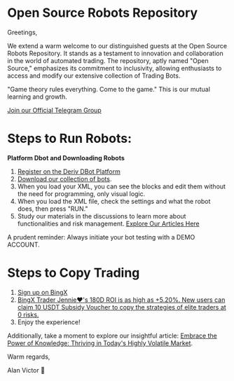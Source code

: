 # Open Source Robots Repository

Greetings,

We extend a warm welcome to our distinguished guests at the Open Source Robots Repository. It stands as a testament to innovation and collaboration in the world of automated trading. The repository, aptly named "Open Source," emphasizes its commitment to inclusivity, allowing enthusiasts to access and modify our extensive collection of Trading Bots. 

"Game theory rules everything. Come to the game." This is our mutual learning and growth.

[Join our Official Telegram Group](https://t.me/superbinarybots)

# Steps to Run Robots:

**Platform Dbot and Downloading Robots**
1. [Register on the Deriv DBot Platform](https://track.deriv.com/_h1BT0Uryldi34Ib7uprVbWNd7ZgqdRLk/1/)
2. [Download our collection of bots](https://github.com/alanvito1/Binary-Robots/archive/refs/heads/master.zip).
3. When you load your XML, you can see the blocks and edit them without the need for programming, only visual logic.
4. When you load the XML file, check the settings and what the robot does, then press "RUN."
5. Study our materials in the discussions to learn more about functionalities and risk management. [Explore Our Articles Here](https://github.com/alanvito1/Binary-Robots/discussions)

A prudent reminder: Always initiate your bot testing with a DEMO ACCOUNT.

# Steps to Copy Trading 
1. [Sign up on BingX](https://bingx.com/partner/avre/30CtTw)
2. [BingX Trader Jennie❤️'s 180D ROI is as high as +5.20%. New users can claim 10 USDT Subsidy Voucher to copy the strategies of elite traders at 0 risks.](https://bingx.com/int/2puEPN)
3. Enjoy the experience!

Additionally, take a moment to explore our insightful article: [Embrace the Power of Knowledge: Thriving in Today's Highly Volatile Market](https://www.dinheiroedestinos.com.br/2023/06/embrace-power-of-knowledge-thriving-in.html).

Warm regards,

Alan Victor 🚀
